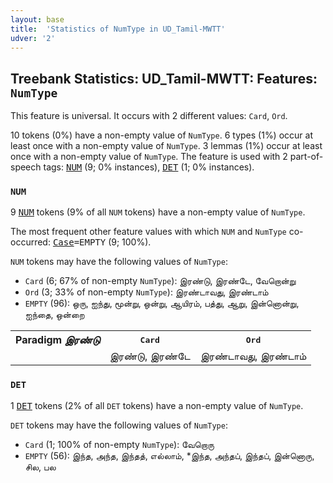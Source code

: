 ```yaml
---
layout: base
title:  'Statistics of NumType in UD_Tamil-MWTT'
udver: '2'
---
```


## Treebank Statistics: UD_Tamil-MWTT: Features: `NumType`

This feature is universal.
It occurs with 2 different values: `Card`, `Ord`.

10 tokens (0%) have a non-empty value of `NumType`.
6 types (1%) occur at least once with a non-empty value of `NumType`.
3 lemmas (1%) occur at least once with a non-empty value of `NumType`.
The feature is used with 2 part-of-speech tags: <tt><a href="ta_mwtt-pos-NUM.html">NUM</a></tt> (9; 0% instances), <tt><a href="ta_mwtt-pos-DET.html">DET</a></tt> (1; 0% instances).

### `NUM`

9 <tt><a href="ta_mwtt-pos-NUM.html">NUM</a></tt> tokens (9% of all `NUM` tokens) have a non-empty value of `NumType`.

The most frequent other feature values with which `NUM` and `NumType` co-occurred: <tt><a href="ta_mwtt-feat-Case.html">Case</a></tt><tt>=EMPTY</tt> (9; 100%).

`NUM` tokens may have the following values of `NumType`:

* `Card` (6; 67% of non-empty `NumType`): இரண்டு, இரண்டே, வேறொன்று
* `Ord` (3; 33% of non-empty `NumType`): இரண்டாவது, இரண்டாம்
* `EMPTY` (96): ஒரு, ஐந்து, மூன்று, ஒன்று, ஆயிரம், பத்து, ஆறு, இன்னொன்று, ஐந்தை, ஒன்றை

<table>
  <tr><th>Paradigm <i>இரண்டு</i></th><th><tt>Card</tt></th><th><tt>Ord</tt></th></tr>
  <tr><td><tt></tt></td><td>இரண்டு, இரண்டே</td><td>இரண்டாவது, இரண்டாம்</td></tr>
</table>

### `DET`

1 <tt><a href="ta_mwtt-pos-DET.html">DET</a></tt> tokens (2% of all `DET` tokens) have a non-empty value of `NumType`.

`DET` tokens may have the following values of `NumType`:

* `Card` (1; 100% of non-empty `NumType`): வேறொரு
* `EMPTY` (56): இந்த, அந்த, இந்தத், எல்லாம், *இந்த, அந்தப், இந்தப், இன்னொரு, சில, பல

